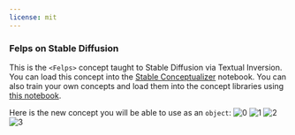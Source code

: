 ```yaml
---
license: mit
---
```

### Felps on Stable Diffusion
This is the `<Felps>` concept taught to Stable Diffusion via Textual Inversion. You can load this concept into the [Stable Conceptualizer](https://colab.research.google.com/github/huggingface/notebooks/blob/main/diffusers/stable_conceptualizer_inference.ipynb) notebook. You can also train your own concepts and load them into the concept libraries using [this notebook](https://colab.research.google.com/github/huggingface/notebooks/blob/main/diffusers/sd_textual_inversion_training.ipynb).

Here is the new concept you will be able to use as an `object`:
![<Felps> 0](https://huggingface.co/sd-concepts-library/felps/resolve/main/concept_images/0.jpeg)
![<Felps> 1](https://huggingface.co/sd-concepts-library/felps/resolve/main/concept_images/3.jpeg)
![<Felps> 2](https://huggingface.co/sd-concepts-library/felps/resolve/main/concept_images/2.jpeg)
![<Felps> 3](https://huggingface.co/sd-concepts-library/felps/resolve/main/concept_images/1.jpeg)

